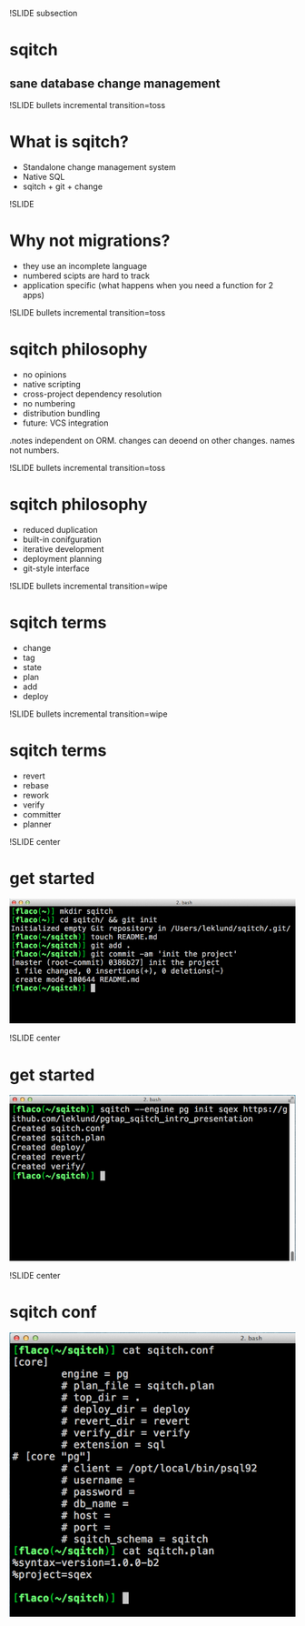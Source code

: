 !SLIDE subsection
<div class="page_header">
<h1>sqitch</h1>
<h2>sane database change management</h2>
</div>

!SLIDE bullets incremental transition=toss
# What is sqitch?

* Standalone change management system
* Native SQL
* sqitch + git + change

!SLIDE

# Why not migrations?

* they use an incomplete language
* numbered scipts are hard to track
* application specific (what happens when you need a function for 2 apps)

!SLIDE bullets incremental transition=toss
# sqitch philosophy

* no opinions
* native scripting
* cross-project dependency resolution
* no numbering
* distribution bundling
* future: VCS integration

.notes independent on ORM. changes can deoend on other changes. names not numbers.

!SLIDE bullets incremental transition=toss
# sqitch philosophy

* reduced duplication
* built-in conifguration
* iterative development
* deployment planning
* git-style interface

!SLIDE bullets incremental transition=wipe
# sqitch terms

* change
* tag
* state
* plan
* add
* deploy

!SLIDE bullets incremental transition=wipe
# sqitch terms

* revert
* rebase
* rework
* verify
* committer
* planner

!SLIDE center
# get started

![new repo](images/01_sqitch_init.png)


!SLIDE center
# get started

![sqitch init](images/02_sqitch_init.png)


!SLIDE center
# sqitch conf

![sqitch conf](images/03_sqitch_conf.png)

